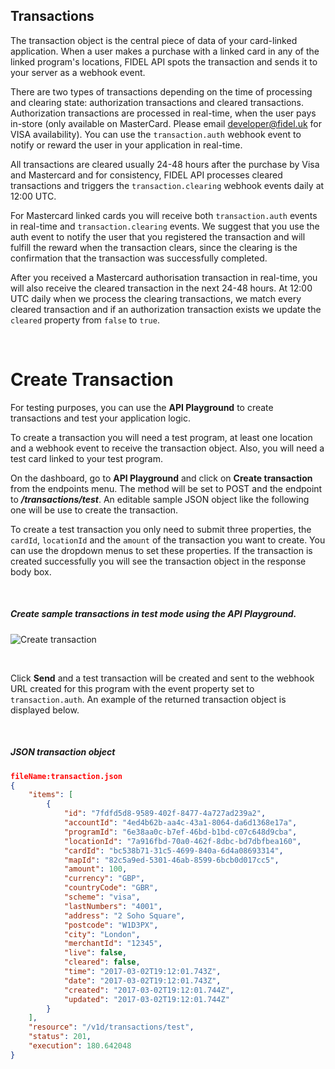 ## Transactions
The transaction object is the central piece of data of your card-linked application. When a user makes a purchase with a linked card in any of the linked program's locations, FIDEL API spots the transaction and sends it to your server as a webhook event.

There are two types of transactions depending on the time of processing and clearing state: authorization transactions and cleared transactions. Authorization transactions are processed in real-time, when the user pays in-store (only available on MasterCard. Please email [developer@fidel.uk](mailto:developer@fidel.uk) for VISA availability). You can use the `transaction.auth` webhook event to notify or reward the user in your application in real-time.

All transactions are cleared usually 24-48 hours after the purchase by Visa and Mastercard and for consistency, FIDEL API processes cleared transactions and triggers the `transaction.clearing` webhook events daily at 12:00 UTC.

For Mastercard linked cards you will receive both `transaction.auth` events in real-time and `transaction.clearing` events. We suggest that you use the auth event to notify the user that you registered the transaction and will fulfill the reward when the transaction clears, since the clearing is the confirmation that the transaction was successfully completed.

After you received a Mastercard authorisation transaction in real-time, you will also receive the cleared transaction in the next 24-48 hours. At 12:00 UTC daily when we process the clearing transactions, we match every cleared transaction and if an authorization transaction exists we update the `cleared` property from `false` to `true`.

<br/>

# Create Transaction

For testing purposes, you can use the **API Playground** to create transactions and test your application logic.

To create a transaction you will need a test program, at least one location and a webhook event to receive the transaction object. Also, you will need a test card linked to your test program.

On the dashboard, go to **API Playground** and click on **Create transaction** from the endpoints menu. The method will be set to POST and the endpoint to **_/transactions/test_**. An editable sample JSON object like the following one will be use to create the transaction.

To create a test transaction you only need to submit three properties, the `cardId`, `locationId` and the `amount` of the transaction you want to create. You can use the dropdown menus to set these properties. If the transaction is created successfully you will see the transaction object in the response body box.

<br/>

<h5>Create sample transactions in test mode using the API Playground.</h5>

![Create transaction](https://docs.fidel.uk/assets/images/create-transaction.png "Create transaction")

<br/>

Click **Send** and a test transaction will be created and sent to the webhook URL created for this program with the event property set to `transaction.auth`. An example of the returned transaction object is displayed below.

<br/>

<h5>JSON transaction object</h5>

```json
fileName:transaction.json
{
    "items": [
        {
            "id": "7fdfd5d8-9589-402f-8477-4a727ad239a2",
            "accountId": "4ed4b62b-aa4c-43a1-8064-da6d1368e17a",
            "programId": "6e38aa0c-b7ef-46bd-b1bd-c07c648d9cba",
            "locationId": "7a916fbd-70a0-462f-8dbc-bd7dbfbea160",
            "cardId": "bc538b71-31c5-4699-840a-6d4a08693314",
            "mapId": "82c5a9ed-5301-46ab-8599-6bcb0d017cc5",
            "amount": 100,
            "currency": "GBP",
            "countryCode": "GBR",
            "scheme": "visa",
            "lastNumbers": "4001",
            "address": "2 Soho Square",
            "postcode": "W1D3PX",
            "city": "London",
            "merchantId": "12345",
            "live": false,
            "cleared": false,
            "time": "2017-03-02T19:12:01.743Z",
            "date": "2017-03-02T19:12:01.743Z",
            "created": "2017-03-02T19:12:01.744Z",
            "updated": "2017-03-02T19:12:01.744Z"
        }
    ],
    "resource": "/v1d/transactions/test",
    "status": 201,
    "execution": 180.642048
}
```
